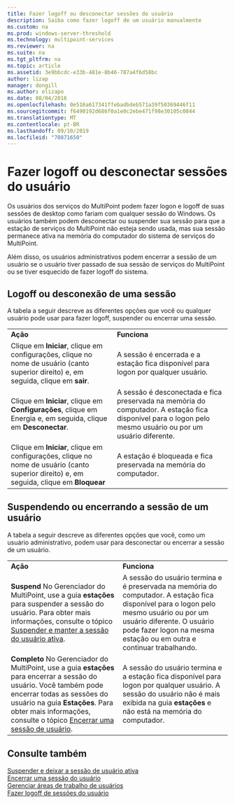 ```yaml
---
title: Fazer logoff ou desconectar sessões do usuário
description: Saiba como fazer logoff de um usuário manualmente
ms.custom: na
ms.prod: windows-server-threshold
ms.technology: multipoint-services
ms.reviewer: na
ms.suite: na
ms.tgt_pltfrm: na
ms.topic: article
ms.assetid: 3e9bbcdc-e33b-481e-8b46-787a4f6d58bc
author: lizap
manager: dongill
ms.author: elizapo
ms.date: 08/04/2016
ms.openlocfilehash: 0e516a617341ffebadbdeb571a39f50369446f11
ms.sourcegitcommit: f6490192d686f0a1e0c2ebe471f98e30105c0844
ms.translationtype: MT
ms.contentlocale: pt-BR
ms.lasthandoff: 09/10/2019
ms.locfileid: "70871650"
---
```

# <a name="log-off-or-disconnect-user-sessions"></a>Fazer logoff ou desconectar sessões do usuário
Os usuários dos serviços do MultiPoint podem fazer logon e logoff de suas sessões de desktop como fariam com qualquer sessão do Windows. Os usuários também podem desconectar ou suspender sua sessão para que a estação de serviços do MultiPoint não esteja sendo usada, mas sua sessão permanece ativa na memória do computador do sistema de serviços do MultiPoint.  
  
Além disso, os usuários administrativos podem encerrar a sessão de um usuário se o usuário tiver passado de sua sessão de serviços do MultiPoint ou se tiver esquecido de fazer logoff do sistema.  
  
## <a name="logging-off-or-disconnecting-a-session"></a>Logoff ou desconexão de uma sessão  
A tabela a seguir descreve as diferentes opções que você ou qualquer usuário pode usar para fazer logoff, suspender ou encerrar uma sessão.  
  
|||  
|-|-|  
|**Ação**|**Funciona**|  
|Clique em **Iniciar**, clique em configurações, clique no nome de usuário (canto superior direito) e, em seguida, clique em **sair**.|A sessão é encerrada e a estação fica disponível para logon por qualquer usuário.|  
|Clique em **Iniciar**, clique em **Configurações**, clique em Energia e, em seguida, clique em **Desconectar**.|A sessão é desconectada e fica preservada na memória do computador. A estação fica disponível para o logon pelo mesmo usuário ou por um usuário diferente.|  
|Clique em **Iniciar**, clique em configurações, clique no nome de usuário (canto superior direito) e, em seguida, clique em **Bloquear**|A estação é bloqueada e fica preservada na memória do computador.|  
  
## <a name="suspending-or-ending-a-users-session"></a>Suspendendo ou encerrando a sessão de um usuário  
A tabela a seguir descreve as diferentes opções que você, como um usuário administrativo, podem usar para desconectar ou encerrar a sessão de um usuário.  
  
|||  
|-|-|  
|**Ação**|**Funciona**|  
|**Suspend** No Gerenciador do MultiPoint, use a guia **estações** para suspender a sessão do usuário. Para obter mais informações, consulte o tópico [Suspender e manter a sessão do usuário ativa](Suspend-and-Leave-User-Session-Active.md).|A sessão do usuário termina e é preservada na memória do computador. A estação fica disponível para o logon pelo mesmo usuário ou por um usuário diferente. O usuário pode fazer logon na mesma estação ou em outra e continuar trabalhando.|  
|**Completo** No Gerenciador do MultiPoint, use a guia **estações** para encerrar a sessão do usuário. Você também pode encerrar todas as sessões do usuário na guia **Estações**. Para obter mais informações, consulte o tópico [Encerrar uma sessão de usuário](End-a-User-Session.md).|A sessão do usuário termina e a estação fica disponível para logon por qualquer usuário. A sessão do usuário não é mais exibida na guia **estações** e não está na memória do computador.|  
  
## <a name="see-also"></a>Consulte também  
[Suspender e deixar a sessão de usuário ativa](Suspend-and-Leave-User-Session-Active.md)  
[Encerrar uma sessão do usuário](End-a-User-Session.md)  
[Gerenciar áreas de trabalho de usuários](manage-user-desktops-using-multipoint-dashboard.md)  
[Fazer logoff de sessões do usuário](Log-Off-User-Sessions.md)    